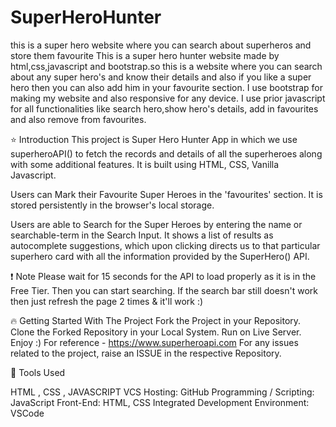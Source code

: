 # SuperHeroHunter
this is a super hero website where you can search about superheros and store them favourite
This is a super hero hunter website made by html,css,javascript and bootstrap.so this is a website where you can search about any super hero's and know their details
and also if you like a super hero then you can also add him in your favourite section.
I use bootstrap for making my website and also responsive for any device.
I use prior javascript for all functionalities like search hero,show hero's details, add in favourites and also remove from favourites.

⭐ Introduction
This project is Super Hero Hunter App in which we use superheroAPI() to fetch the records and details of all the superheroes along with some additional features. It is built using HTML, CSS, Vanilla Javascript.

Users can Mark their Favourite Super Heroes in the 'favourites' section. It is stored persistently in the browser's local storage.

Users are able to Search for the Super Heroes by entering the name or searchable-term in the Search Input. It shows a list of results as autocomplete suggestions, which upon clicking directs us to that particular superhero card with all the information provided by the SuperHero() API.


❗ Note
Please wait for 15 seconds for the API to load properly as it is in the Free Tier. Then you can start searching.
If the search bar still doesn't work then just refresh the page 2 times & it'll work  :)


🔥 Getting Started With The Project
Fork the Project in your Repository.
Clone the Forked Repository in your Local System.
Run on Live Server.
Enjoy :)
For reference - https://www.superheroapi.com
For any issues related to the project, raise an ISSUE in the respective Repository.


🔨 Tools Used

   HTML  , CSS  , JAVASCRIPT 
   VCS Hosting: GitHub
   Programming / Scripting: JavaScript
   Front-End: HTML, CSS
   Integrated Development Environment: VSCode